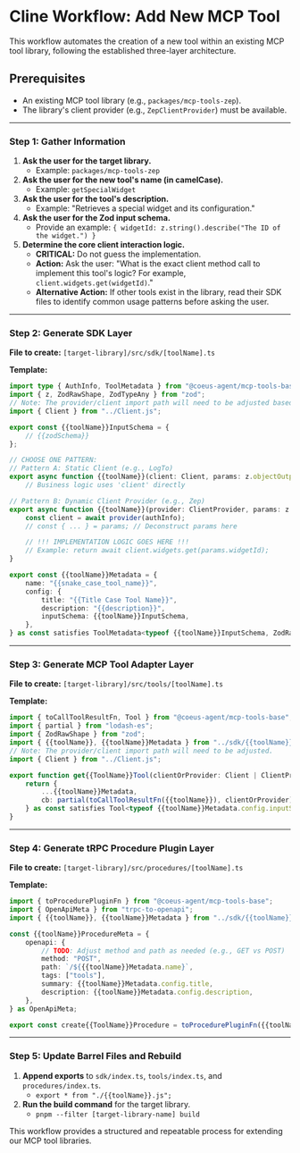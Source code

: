 # Cline Workflow: Add New MCP Tool

This workflow automates the creation of a new tool within an existing MCP tool library, following the established three-layer architecture.

## Prerequisites

- An existing MCP tool library (e.g., `packages/mcp-tools-zep`).
- The library's client provider (e.g., `ZepClientProvider`) must be available.

---

### **Step 1: Gather Information**

1.  **Ask the user for the target library.**
    -   Example: `packages/mcp-tools-zep`
2.  **Ask the user for the new tool's name (in camelCase).**
    -   Example: `getSpecialWidget`
3.  **Ask the user for the tool's description.**
    -   Example: "Retrieves a special widget and its configuration."
4.  **Ask the user for the Zod input schema.**
    -   Provide an example: `{ widgetId: z.string().describe("The ID of the widget.") }`
5.  **Determine the core client interaction logic.**
    -   **CRITICAL:** Do not guess the implementation.
    -   **Action:** Ask the user: "What is the exact client method call to implement this tool's logic? For example, `client.widgets.get(widgetId)`."
    -   **Alternative Action:** If other tools exist in the library, read their SDK files to identify common usage patterns before asking the user.

---

### **Step 2: Generate SDK Layer**

**File to create:** `[target-library]/src/sdk/[toolName].ts`

**Template:**
```typescript
import type { AuthInfo, ToolMetadata } from "@coeus-agent/mcp-tools-base";
import { z, ZodRawShape, ZodTypeAny } from "zod";
// Note: The provider/client import path will need to be adjusted based on the library.
import { Client } from "../Client.js";

export const {{toolName}}InputSchema = {
    // {{zodSchema}}
};

// CHOOSE ONE PATTERN:
// Pattern A: Static Client (e.g., LogTo)
export async function {{toolName}}(client: Client, params: z.objectOutputType<typeof {{toolName}}InputSchema, ZodTypeAny>, { authInfo }: { authInfo: AuthInfo }): Promise<unknown> {
    // Business logic uses 'client' directly

// Pattern B: Dynamic Client Provider (e.g., Zep)
export async function {{toolName}}(provider: ClientProvider, params: z.objectOutputType<typeof {{toolName}}InputSchema, ZodTypeAny>, { authInfo }: { authInfo: AuthInfo }): Promise<unknown> {
    const client = await provider(authInfo);
    // const { ... } = params; // Deconstruct params here

    // !!! IMPLEMENTATION LOGIC GOES HERE !!!
    // Example: return await client.widgets.get(params.widgetId);
}

export const {{toolName}}Metadata = {
    name: "{{snake_case_tool_name}}",
    config: {
        title: "{{Title Case Tool Name}}",
        description: "{{description}}",
        inputSchema: {{toolName}}InputSchema,
    },
} as const satisfies ToolMetadata<typeof {{toolName}}InputSchema, ZodRawShape>;
```

---

### **Step 3: Generate MCP Tool Adapter Layer**

**File to create:** `[target-library]/src/tools/[toolName].ts`

**Template:**
```typescript
import { toCallToolResultFn, Tool } from "@coeus-agent/mcp-tools-base";
import { partial } from "lodash-es";
import { ZodRawShape } from "zod";
import { {{toolName}}, {{toolName}}Metadata } from "../sdk/{{toolName}}.js";
// Note: The provider/client import path will need to be adjusted.
import { Client } from "../Client.js";

export function get{{ToolName}}Tool(clientOrProvider: Client | ClientProvider) {
    return {
        ...{{toolName}}Metadata,
        cb: partial(toCallToolResultFn({{toolName}}), clientOrProvider),
    } as const satisfies Tool<typeof {{toolName}}Metadata.config.inputSchema, ZodRawShape>;
}
```

---

### **Step 4: Generate tRPC Procedure Plugin Layer**

**File to create:** `[target-library]/src/procedures/[toolName].ts`

**Template:**
```typescript
import { toProcedurePluginFn } from "@coeus-agent/mcp-tools-base";
import { OpenApiMeta } from "trpc-to-openapi";
import { {{toolName}}, {{toolName}}Metadata } from "../sdk/{{toolName}}.js";

const {{toolName}}ProcedureMeta = {
    openapi: {
        // TODO: Adjust method and path as needed (e.g., GET vs POST)
        method: "POST",
        path: `/${{{toolName}}Metadata.name}`,
        tags: ["tools"],
        summary: {{toolName}}Metadata.config.title,
        description: {{toolName}}Metadata.config.description,
    },
} as OpenApiMeta;

export const create{{ToolName}}Procedure = toProcedurePluginFn({{toolName}}Metadata.config.inputSchema, {{toolName}}, {{toolName}}ProcedureMeta);
```

---

### **Step 5: Update Barrel Files and Rebuild**

1.  **Append exports** to `sdk/index.ts`, `tools/index.ts`, and `procedures/index.ts`.
    -   `export * from "./{{toolName}}.js";`
2.  **Run the build command** for the target library.
    -   `pnpm --filter [target-library-name] build`

This workflow provides a structured and repeatable process for extending our MCP tool libraries.

